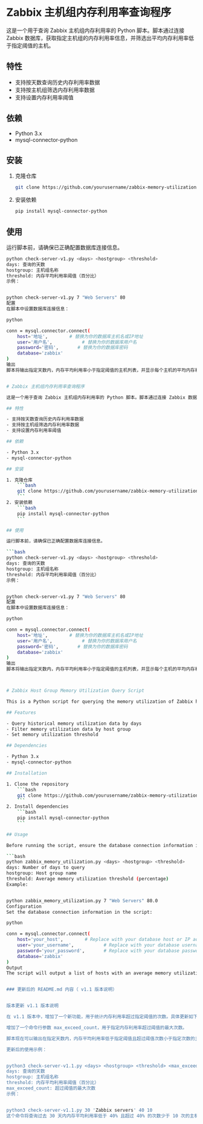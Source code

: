 # Zabbix 主机组内存利用率查询程序

这是一个用于查询 Zabbix 主机组内存利用率的 Python 脚本。脚本通过连接 Zabbix 数据库，获取指定主机组的内存利用率信息，并筛选出平均内存利用率低于指定阈值的主机。

## 特性

- 支持按天数查询历史内存利用率数据
- 支持按主机组筛选内存利用率数据
- 支持设置内存利用率阈值

## 依赖

- Python 3.x
- mysql-connector-python

## 安装

1. 克隆仓库
    ```bash
    git clone https://github.com/yourusername/zabbix-memory-utilization.git
    ```
2. 安装依赖
    ```bash
    pip install mysql-connector-python
    ```

## 使用

运行脚本前，请确保已正确配置数据库连接信息。

```bash
python check-server-v1.py <days> <hostgroup> <threshold>
days: 查询的天数
hostgroup: 主机组名称
threshold: 内存平均利用率阈值（百分比）
示例：


python check-server-v1.py 7 "Web Servers" 80
配置
在脚本中设置数据库连接信息：

python

conn = mysql.connector.connect(
    host='地址',        # 替换为你的数据库主机名或IP地址
    user='用户名',           # 替换为你的数据库用户名
    password='密码',       # 替换为你的数据库密码
    database='zabbix'
)
输出
脚本将输出指定天数内，内存平均利用率小于指定阈值的主机列表，并显示每个主机的平均内存利用率和最大内存利用率。


# Zabbix 主机组内存利用率查询程序

这是一个用于查询 Zabbix 主机组内存利用率的 Python 脚本。脚本通过连接 Zabbix 数据库，获取指定主机组的内存利用率信息，并筛选出平均内存利用率低于指定阈值的主机。

## 特性

- 支持按天数查询历史内存利用率数据
- 支持按主机组筛选内存利用率数据
- 支持设置内存利用率阈值

## 依赖

- Python 3.x
- mysql-connector-python

## 安装

1. 克隆仓库
    ```bash
    git clone https://github.com/yourusername/zabbix-memory-utilization.git
    ```
2. 安装依赖
    ```bash
    pip install mysql-connector-python
    ```

## 使用

运行脚本前，请确保已正确配置数据库连接信息。

```bash
python check-server-v1.py <days> <hostgroup> <threshold>
days: 查询的天数
hostgroup: 主机组名称
threshold: 内存平均利用率阈值（百分比）
示例：


python check-server-v1.py 7 "Web Servers" 80
配置
在脚本中设置数据库连接信息：

python

conn = mysql.connector.connect(
    host='地址',        # 替换为你的数据库主机名或IP地址
    user='用户名',           # 替换为你的数据库用户名
    password='密码',       # 替换为你的数据库密码
    database='zabbix'
)
输出
脚本将输出指定天数内，内存平均利用率小于指定阈值的主机列表，并显示每个主机的平均内存利用率和最大内存利用率。



# Zabbix Host Group Memory Utilization Query Script

This is a Python script for querying the memory utilization of Zabbix host groups. The script connects to the Zabbix database, retrieves memory utilization data for the specified host group, and filters out hosts with an average memory utilization below the specified threshold.

## Features

- Query historical memory utilization data by days
- Filter memory utilization data by host group
- Set memory utilization threshold

## Dependencies

- Python 3.x
- mysql-connector-python

## Installation

1. Clone the repository
    ```bash
    git clone https://github.com/yourusername/zabbix-memory-utilization.git
    ```
2. Install dependencies
    ```bash
    pip install mysql-connector-python
    ```

## Usage

Before running the script, ensure the database connection information is correctly configured.

```bash
python zabbix_memory_utilization.py <days> <hostgroup> <threshold>
days: Number of days to query
hostgroup: Host group name
threshold: Average memory utilization threshold (percentage)
Example:


python zabbix_memory_utilization.py 7 "Web Servers" 80.0
Configuration
Set the database connection information in the script:

python

conn = mysql.connector.connect(
    host='your_host',        # Replace with your database host or IP address
    user='your_username',           # Replace with your database username
    password='your_password',       # Replace with your database password
    database='zabbix'
)
Output
The script will output a list of hosts with an average memory utilization below the specified threshold within the specified number of days, showing each host's average and maximum memory utilization.


### 更新后的 README.md 内容（ v1.1 版本说明）


版本更新 v1.1 版本说明

在 v1.1 版本中，增加了一个新功能，用于统计内存利用率超过指定阈值的次数。具体更新如下：

增加了一个命令行参数 max_exceed_count，用于指定内存利用率超过阈值的最大次数。

脚本现在可以输出在指定天数内，内存平均利用率低于指定阈值且超过阈值次数小于指定次数的主机列表。

更新后的使用示例：


python3 check-server-v1.1.py <days> <hostgroup> <threshold> <max_exceed_count>
days: 查询的天数
hostgroup: 主机组名称
threshold: 内存平均利用率阈值（百分比）
max_exceed_count: 超过阈值的最大次数
示例：


python3 check-server-v1.1.py 30 'Zabbix servers' 40 10
这个命令将查询过去 30 天内内存平均利用率低于 40% 且超过 40% 的次数少于 10 次的主机列表。






